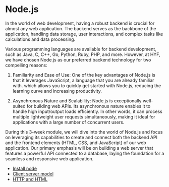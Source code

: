 # Node.js

In the world of web development, having a robust backend is crucial for almost any web application. The backend serves as the backbone of the application, handling data storage, user interactions, and complex tasks like calculations and data processing.

Various programming languages are available for backend development, such as Java, C, C++, Go, Python, Ruby, PHP, and more. However, at HYF, we have chosen Node.js as our preferred backend technology for two compelling reasons:

1. Familiarity and Ease of Use: One of the key advantages of Node.js is that it leverages JavaScript, a language that you are already familiar with. which allows you to quickly get started with Node.js, reducing the learning curve and increasing productivity.

2. Asynchronous Nature and Scalability: Node.js is exceptionally well-suited for building web APIs. Its asynchronous nature enables it to handle high input/output loads efficiently. In other words, it can process multiple lightweight user requests simultaneously, making it ideal for applications with a large number of concurrent users.

During this 3-week module, we will dive into the world of Node.js and focus on leveraging its capabilities to create and connect both the backend API and the frontend elements (HTML, CSS, and JavaScript) of our web application. Our primary emphasis will be on building a web server that features a powerful API connected to a database, laying the foundation for a seamless and responsive web application.

- [Install node](./intro-node/install-node.md)
- [Client server model](./intro-node/client-server-model.md)
- [HTTP and HTML](./intro-node/http-html.md)
